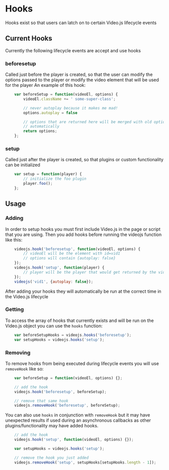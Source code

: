 # Hooks
Hooks exist so that users can latch on to certain Video.js lifecycle events


## Current Hooks
Currently the following lifecycle events are accept and use hooks

### beforesetup
Called just before the player is created, so that the user can modify the options passed to the player or modify the video element that will be used for the player
An example of this hook:

```js
    var beforeSetup = function(videoEl, options) {
        videoEl.className += ' some-super-class';

        // never autoplay because it makes me mad!
        options.autoplay = false

        // options that are returned here will be merged with old options
        // automatically
        return options;
    };
```

### setup
Called just after the player is created, so that plugins or custom functionality can be initialized

```js
    var setup = function(player) {
        // initialize the foo plugin
        player.foo();
    };
```

## Usage

### Adding
In order to setup hooks you must first include Video.js in the page or script that you are using. Then you add hooks before running the videojs function like this:

```js
    videojs.hook('beforesetup', function(videoEl, options) {
        // videoEl will be the element with id=vid1
        // options will contain {autoplay: false}
    });
    videojs.hook('setup', function(player) {
        // player will be the player that would get returned by the videojs() function
    });
    videojs('vid1', {autoplay: false});
```

After adding your hooks they will automatically be run at the correct time in the Video.js lifecycle

### Getting
To access the array of hooks that currently exists and will be run on the Video.js object you can use the `hooks` function:

```js
    var beforeSetupHooks = videojs.hooks('beforesetup');
    var setupHooks = videojs.hooks('setup');
```

### Removing
To remove hooks from being executed during lifecycle events you will use `removeHook` like so:

```js
    var beforeSetup = function(videoEl, options) {};

    // add the hook
    videojs.hook('beforesetup', beforeSetup);

    // remove that same hook
    videojs.removeHook('beforesetup', beforeSetup);
```

You can also use `hooks` in conjunction with `removeHook` but it may have unexpected results if used during an asynchronous callbacks as other plugins/functionality may have added hooks.

```js
    // add the hook
    videojs.hook('setup', function(videoEl, options) {});

    var setupHooks = videojs.hooks('setup');

    // remove the hook you just added
    videojs.removeHook('setup', setupHooks[setupHooks.length - 1]);
```

